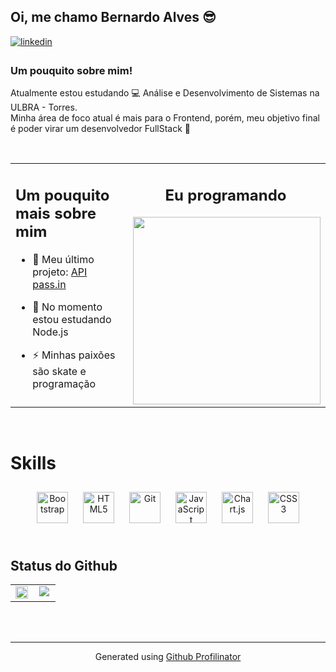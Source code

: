 ## Oi, me chamo Bernardo Alves 😎  
  
<a href="https://linkedin.com/in/BernardoRicardoAlves" target="_blank">
<img src=https://img.shields.io/badge/linkedin-%231E77B5.svg?&style=for-the-badge&logo=linkedin&logoColor=white alt=linkedin style="margin-bottom: 5px;" />
</a>
 
  



### Um pouquito sobre mim!  
Atualmente estou estudando 💻 Análise e Desenvolvimento de Sistemas na ULBRA - Torres.<br/>
Minha área de foco atual é mais para o Frontend, porém, meu objetivo final é poder virar um desenvolvedor FullStack 🤯  
  

<br/>  

<table style='border: none'><tr><td valign="top" width="50%">

## Um pouquito mais sobre mim  
  

- 🔭 Meu último projeto: [API pass.in](https://github.com/Bernardo-Alvess/nlw-unite-node)  
  

- 🌱 No momento estou estudando Node.js  
  

- ⚡ Minhas paixões são skate e programação  


</td><td valign="top" width="50%">

## <div align="center">Eu programando</div>  
  

<div align="right">
<img src="https://www.fabiosilvalima.net/wp-content/uploads/2017/04/fabiosilvalima-macaco.gif" align="right" height="" width="300" />
</div>  


</td></tr></table>  

<br/>  

# Skills  
  

<div align="center">  
<img style="margin: 10px" src="https://profilinator.rishav.dev/skills-assets/bootstrap-plain.svg" alt="Bootstrap" height="50" />  
<img style="margin: 10px" src="https://profilinator.rishav.dev/skills-assets/html5-original-wordmark.svg" alt="HTML5" height="50" />  
<img style="margin: 10px" src="https://profilinator.rishav.dev/skills-assets/git-scm-icon.svg" alt="Git" height="50" />  
<img style="margin: 10px" src="https://profilinator.rishav.dev/skills-assets/javascript-original.svg" alt="JavaScript" height="50" />  
<img style="margin: 10px" src="https://profilinator.rishav.dev/skills-assets/logo-title.svg" alt="Chart.js" height="50" />  
<img style="margin: 10px" src="https://profilinator.rishav.dev/skills-assets/css3-original-wordmark.svg" alt="CSS3" height="50" />  
</div>  

<br/>  


## Status do Github  
<table><tr><td valign="top" width="50%">

<div align="center"><img src="https://github-readme-stats.vercel.app/api?username=Bernardo-Alvess&show_icons=true&theme=dark&count_private=true&hide_border=true" align="center" style="width: 100%" /></div>

</td><td valign="top" width="50%">

<div align="center"><img src="https://github-readme-stats.vercel.app/api/top-langs/?username=Bernardo-Alvess&hide_border=true&layout=compact&theme=dark" align="center" /></div>

</td></tr></table>  

<br/>  


<br />

----
<div align="center">Generated using <a href="https://profilinator.rishav.dev/" target="_blank">Github Profilinator</a></div>
